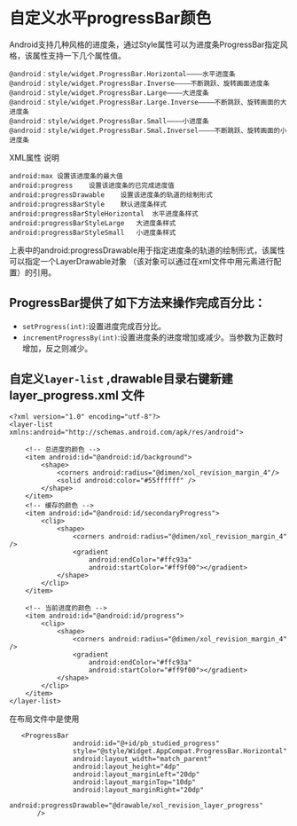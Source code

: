 # 自定义水平progressBar颜色
Android支持几种风格的进度条，通过Style属性可以为进度条ProgressBar指定风格，该属性支持一下几个属性值。
```
@android：style/widget.ProgressBar.Horizontal————水平进度条
@android：style/widget.ProgressBar.Inverse————不断跳跃、旋转画面进度条
@android：style/widget.ProgressBar.Large————大进度条
@android：style/widget.ProgressBar.Large.Inverse————不断跳跃、旋转画面的大进度条
@android：style/widget.ProgressBar.Small————小进度条
@android：style/widget.ProgressBar.Smal.Inversel————不断跳跃、旋转画面的小进度条
```

XML属性   说明
```
android:max 设置该进度条的最大值
android:progress    设置该进度条的已完成进度值
android:progressDrawable    设置该进度条的轨道的绘制形式
android:progressBarStyle    默认进度条样式
android:progressBarStyleHorizontal  水平进度条样式
android:progressBarStyleLarge   大进度条样式
android:progressBarStyleSmall   小进度条样式
```
上表中的android:progressDrawable用于指定进度条的轨道的绘制形式，该属性可以指定一个LayerDrawable对象
（该对象可以通过在xml文件中用<layer-list>元素进行配置）的引用。

ProgressBar提供了如下方法来操作完成百分比：
-----------------------------
* `setProgress(int)`:设置进度完成百分比。
* `incrementProgressBy(int)`:设置进度条的进度增加或减少。当参数为正数时增加，反之则减少。


自定义`layer-list` ,drawable目录右键新建 layer_progress.xml 文件
------------------------------
```
<?xml version="1.0" encoding="utf-8"?>
<layer-list xmlns:android="http://schemas.android.com/apk/res/android">

    <!-- 总进度的颜色 -->
    <item android:id="@android:id/background">
        <shape>
            <corners android:radius="@dimen/xol_revision_margin_4"/>
            <solid android:color="#55ffffff" />
        </shape>
    </item>
    <!-- 缓存的颜色 -->
    <item android:id="@android:id/secondaryProgress">
        <clip>
            <shape>
                <corners android:radius="@dimen/xol_revision_margin_4" />
                <gradient
                    android:endColor="#ffc93a"
                    android:startColor="#ff9f00"></gradient>
            </shape>
        </clip>
    </item>

    <!-- 当前进度的颜色 -->
    <item android:id="@android:id/progress">
        <clip>
            <shape>
                <corners android:radius="@dimen/xol_revision_margin_4" />
                <gradient
                    android:endColor="#ffc93a"
                    android:startColor="#ff9f00"></gradient>
            </shape>
        </clip>
    </item>
</layer-list>
```
在布局文件中是使用
```
   <ProgressBar
                android:id="@+id/pb_studied_progress"
                style="@style/Widget.AppCompat.ProgressBar.Horizontal"
                android:layout_width="match_parent"
                android:layout_height="4dp"
                android:layout_marginLeft="20dp"
                android:layout_marginTop="10dp"
                android:layout_marginRight="20dp"
                android:progressDrawable="@drawable/xol_revision_layer_progress"
       />
```


